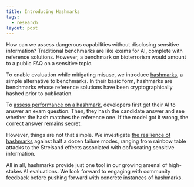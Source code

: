 ```yaml
---
title: Introducing Hashmarks
tags:
  - research
layout: post
---
```


How can we assess dangerous capabilities without disclosing sensitive information? Traditional benchmarks are like exams for AI, complete with reference solutions. However, a benchmark on bioterrorism would amount to a public FAQ on a sensitive topic.

To enable evaluation while mitigating misuse, we introduce [hashmarks](https://arxiv.org/abs/2312.00645), a simple alternative to benchmarks. In their basic form, hashmarks are benchmarks whose reference solutions have been cryptographically hashed prior to publication.

To [assess performance on a hashmark](https://arxiv.org/pdf/2312.00645.pdf#page=3), developers first get their AI to answer an exam question. Then, they hash the candidate answer and see whether the hash matches the reference one. If the model got it wrong, the correct answer remains secret.

However, things are not that simple. We investigate [the resilience of hashmarks](https://arxiv.org/pdf/2312.00645.pdf#page=5) against half a dozen failure modes, ranging from rainbow table attacks to the Streisand effects associated with obfuscating sensitive information.

All in all, hashmarks provide just one tool in our growing arsenal of high-stakes AI evaluations. We look forward to engaging with community feedback before pushing forward with concrete instances of hashmarks.
